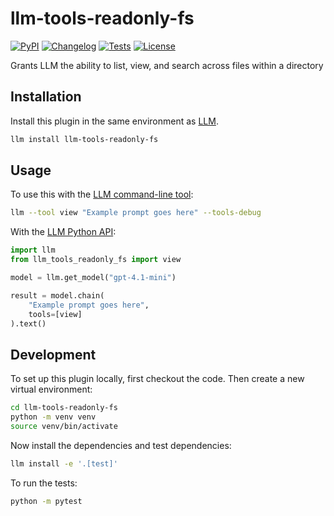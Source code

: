 # llm-tools-readonly-fs

[![PyPI](https://img.shields.io/pypi/v/llm-tools-readonly-fs.svg)](https://pypi.org/project/llm-tools-readonly-fs/)
[![Changelog](https://img.shields.io/github/v/release/rbharvs/llm-tools-readonly-fs?include_prereleases&label=changelog)](https://github.com/rbharvs/llm-tools-readonly-fs/releases)
[![Tests](https://github.com/rbharvs/llm-tools-readonly-fs/actions/workflows/test.yml/badge.svg)](https://github.com/rbharvs/llm-tools-readonly-fs/actions/workflows/test.yml)
[![License](https://img.shields.io/badge/license-Apache%202.0-blue.svg)](https://github.com/rbharvs/llm-tools-readonly-fs/blob/main/LICENSE)

Grants LLM the ability to list, view, and search across files within a directory

## Installation

Install this plugin in the same environment as [LLM](https://llm.datasette.io/).
```bash
llm install llm-tools-readonly-fs
```
## Usage

To use this with the [LLM command-line tool](https://llm.datasette.io/en/stable/usage.html):

```bash
llm --tool view "Example prompt goes here" --tools-debug
```

With the [LLM Python API](https://llm.datasette.io/en/stable/python-api.html):

```python
import llm
from llm_tools_readonly_fs import view

model = llm.get_model("gpt-4.1-mini")

result = model.chain(
    "Example prompt goes here",
    tools=[view]
).text()
```

## Development

To set up this plugin locally, first checkout the code. Then create a new virtual environment:
```bash
cd llm-tools-readonly-fs
python -m venv venv
source venv/bin/activate
```
Now install the dependencies and test dependencies:
```bash
llm install -e '.[test]'
```
To run the tests:
```bash
python -m pytest
```
